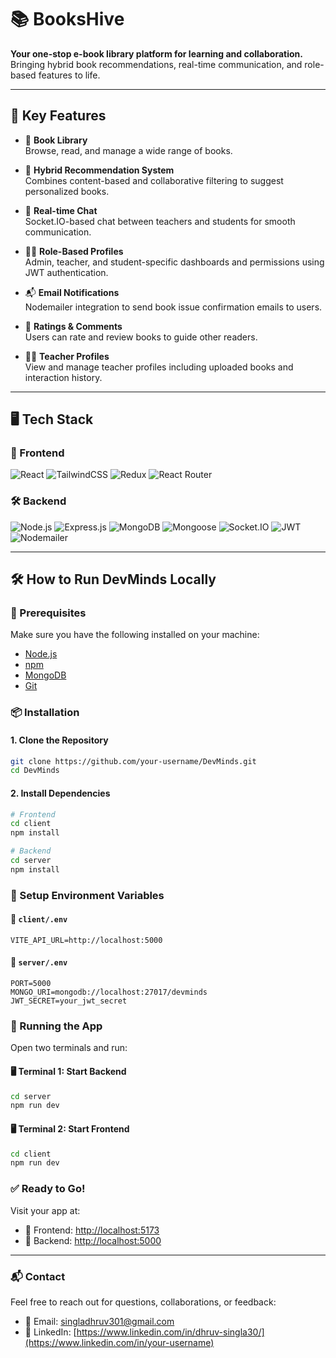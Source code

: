 # 📚 BooksHive

**Your one-stop e-book library platform for learning and collaboration.**  
Bringing hybrid book recommendations, real-time communication, and role-based features to life.

---

## 🌟 Key Features

- 📖 **Book Library**  
  Browse, read, and manage a wide range of books.

- 🧠 **Hybrid Recommendation System**  
  Combines content-based and collaborative filtering to suggest personalized books.

- 💬 **Real-time Chat**  
  Socket.IO-based chat between teachers and students for smooth communication.

- 👩‍🏫 **Role-Based Profiles**  
  Admin, teacher, and student-specific dashboards and permissions using JWT authentication.

- 📬 **Email Notifications**  
  Nodemailer integration to send book issue confirmation emails to users.

- 📝 **Ratings & Comments**  
  Users can rate and review books to guide other readers.

- 🧑‍🏫 **Teacher Profiles**  
  View and manage teacher profiles including uploaded books and interaction history.

---

## 🖥️ Tech Stack

### 🚀 Frontend

<p align="left">
  <img src="https://img.shields.io/badge/React-20232A?style=for-the-badge&logo=react&logoColor=61DAFB" alt="React" />
  <img src="https://img.shields.io/badge/Tailwind CSS-0EA5E9?style=for-the-badge&logo=tailwindcss&logoColor=white" alt="TailwindCSS" />
  <img src="https://img.shields.io/badge/Redux-764ABC?style=for-the-badge&logo=redux&logoColor=white" alt="Redux" />
  <img src="https://img.shields.io/badge/React Router-CA4245?style=for-the-badge&logo=reactrouter&logoColor=white" alt="React Router" />
</p>

### 🛠️ Backend

<p align="left">
  <img src="https://img.shields.io/badge/Node.js-339933?style=for-the-badge&logo=nodedotjs&logoColor=white" alt="Node.js" />
  <img src="https://img.shields.io/badge/Express.js-000000?style=for-the-badge&logo=express&logoColor=white" alt="Express.js" />
  <img src="https://img.shields.io/badge/MongoDB-47A248?style=for-the-badge&logo=mongodb&logoColor=white" alt="MongoDB" />
  <img src="https://img.shields.io/badge/Mongoose-800000?style=for-the-badge&logo=mongoose&logoColor=white" alt="Mongoose" />
  <img src="https://img.shields.io/badge/Socket.IO-010101?style=for-the-badge&logo=socketdotio&logoColor=white" alt="Socket.IO" />
  <img src="https://img.shields.io/badge/JWT-000000?style=for-the-badge&logo=jsonwebtokens&logoColor=white" alt="JWT" />
  <img src="https://img.shields.io/badge/Nodemailer-3B3B3B?style=for-the-badge&logo=maildotru&logoColor=white" alt="Nodemailer" />
</p>

---



<!-- ## 📌 Features in Detail

Explore each core feature of **DevMinds** with dedicated visuals and descriptions that showcase its functionality and impact.


## 🧠 Algorithm Visualizer

<table>
  <tr>
    <td width="50%">
      <img src="Images/algovis-1.png" alt="Algorithm Visualizer UI 1" width="100%" />
    </td>
    <td width="50%">
      <img src="Images/algovis-2.png" alt="Algorithm Visualizer UI 2" width="100%" />
    </td>
  </tr>
</table>

Visualize how sorting, searching, and graph algorithms work with real-time animations. Understand core concepts through interactive explanations.

---

## 🐍 Python Online Judge

<table>
  <tr>
    <td width="50%">
      <img src="Images/judge-1.png" alt="Online Judge Code View" width="100%" />
    </td>
    <td width="50%">
      <img src="Images/judge-2.png" alt="Submission Result View" width="100%" />
    </td>
  </tr>
</table>

Solve a wide range of coding problems in Python and get instant feedback, run-time analysis, and leaderboard tracking.

---

## 💻 Live Code Compiler

<table>
  <tr>
    <td width="50%">
      <img src="Images/compiler-1.png" alt="Live Compiler HTML" width="100%" />
    </td>
    <td width="50%">
      <img src="Images/compiler-2.png" alt="Live Compiler Output" width="100%" />
    </td>
  </tr>
</table>

Write and test HTML, CSS, and JavaScript code instantly inside your browser. Great for prototyping and frontend learning.

---

## 🌐 Developer Community

<table>
  <tr>
    <td width="50%">
      <img src="Images/community-1.png" alt="Community Posts" width="100%" />
    </td>
    <td width="50%">
      <img src="Images/community-2.png" alt="Comment Section" width="100%" />
    </td>
  </tr>
</table>

Post questions, share your learning journey, comment on others' projects, and grow together with a peer-driven dev community.

---

## 🔐 JWT Role-based Authentication

<table>
  <tr>
    <td width="50%">
      <img src="Images/auth-1.png" alt="Student Login" width="100%" />
    </td>
    <td width="50%">
      <img src="Images/auth-2.png" alt="Mentor Panel" width="100%" />
    </td>
  </tr>
</table>

Secure authentication system with role-based access. Mentors can create content, review students, and moderate the platform.

--- -->
## 🛠️ How to Run DevMinds Locally

### 🔧 Prerequisites

Make sure you have the following installed on your machine:

- [Node.js](https://nodejs.org/)
- [npm](https://www.npmjs.com/)
- [MongoDB](https://www.mongodb.com/)
- [Git](https://git-scm.com/)


### 📦 Installation

#### 1. Clone the Repository

```bash
git clone https://github.com/your-username/DevMinds.git
cd DevMinds
```
#### 2. Install Dependencies

```bash
# Frontend
cd client
npm install

# Backend
cd server
npm install 
```
### 🔐 Setup Environment Variables

#### 📂 `client/.env`

```env
VITE_API_URL=http://localhost:5000
```
#### 📂 `server/.env`

```env
PORT=5000
MONGO_URI=mongodb://localhost:27017/devminds
JWT_SECRET=your_jwt_secret
```


### 🚀 Running the App

Open two terminals and run:

#### 🖥️ Terminal 1: Start Backend

```bash
cd server
npm run dev
```
#### 🖥️ Terminal 2: Start Frontend

```bash
cd client
npm run dev
```


### ✅ Ready to Go!

Visit your app at:

- 🔗 Frontend: [http://localhost:5173](http://localhost:5173)
- 🔗 Backend: [http://localhost:5000](http://localhost:5000)

---

### 📬 Contact

Feel free to reach out for questions, collaborations, or feedback:

- 📧 Email: [singladhruv301@gmail.com](mailto:your.email@example.com)  
- 💼 LinkedIn: [https://www.linkedin.com/in/dhruv-singla30/](https://www.linkedin.com/in/your-username)

